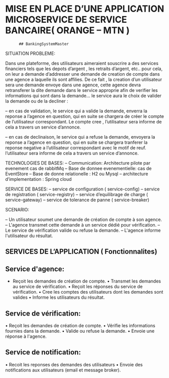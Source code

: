 
# MISE EN PLACE D’UNE APPLICATION MICROSERVICE DE SERVICE BANCAIRE( ORANGE – MTN )
          ## BankingSystemMaster

SITUATION PROBLEME:

Dans une plateforme, des utilisateurs aimeraient souscrire a des services financiers tels que les depots d’argent , les retraits d’argent, etc.. pour cela, on leur a demande d’addresser une demande de creation de compte dans une agence a laquelle ils sont affilies. De ce fait , la creation d’un utilisateur sera une demande envoye dans une agence, cette agence devra retransferer la dite demande dans le service approprie afin de verifier les informations qui sont dans la demande… le service aura le choix de valider la demande ou de la decliner :

– en cas de validation, le service qui  a valide la demande, enverra la reponse a l’agence en question, qui en suite se chargera de créer le compte de l’utilisateur correspondant. Le compte cree , l’utilisateur sera informe de cela a travers un service d’annonce.

– en cas de declinaison, le service qui  a refuse la demande, envoyera la reponse a l’agence en question, qui en suite se chargera tranferer la reponse negative a l’utilisateur correspondant avec le motif de reuf. l’utilisateur sera informe de cela a travers un service d’annonce.

TECHNOLOGIES DE BASES:
– Communication:  Architecture pilote par evenement cas de rabbitMq 
– Base de donnee evenementielle: cas de  EventStore
– Base de donne relationelle : H2 ou Mysql
– architecture d’implementation : Spring cloud


SERVICE DE BASES:
– service de configuration ( service-config) 
– service de registration ( service-registry) 
– service d’equilibrage de charge ( service-gateway) 
– service de tolerance de panne ( service-breaker) 

SCENARIO:

– Un utilisateur soumet une demande de création de compte à son agence. 
– L'agence transmet cette demande à un service dédié pour vérification. 
– Le service de vérification valide ou refuse la demande. 
– L'agence informe l'utilisateur du résultat. 

## SERVICES DE L’APPLICATION ( Fonctionnalites)

## Service d'agence: 
- Reçoit les demandes de création de compte. 
• Transmet les demandes au service de vérification. 
• Reçoit les réponses du service de vérification. 
• Cree les comptes des utilisateurs dont les demandes sont valides
• Informe les utilisateurs du résultat. 
## Service de vérification: 
• Reçoit les demandes de création de compte. 
• Vérifie les informations fournies dans la demande. 
• Valide ou refuse la demande. 
• Envoie une réponse à l'agence. 
 ## Service de notification: 
• Recoit les reponses des demandes des utilisateurs
• Envoie des notifications aux utilisateurs (email et message broker).


